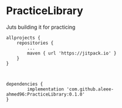 # PracticeLibrary
Juts building it for practicing 


	allprojects {
		repositories {
			...
			maven { url 'https://jitpack.io' }
		}
	}
  
  
  
  	dependencies {
	        implementation 'com.github.aleee-ahmed96:PracticeLibrary:0.1.0'
	}
